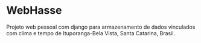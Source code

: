 # WebHasse

Projeto web pessoal com django para armazenamento de dados vinculados com clima e tempo de Ituporanga-Bela Vista, Santa Catarina, Brasil.
